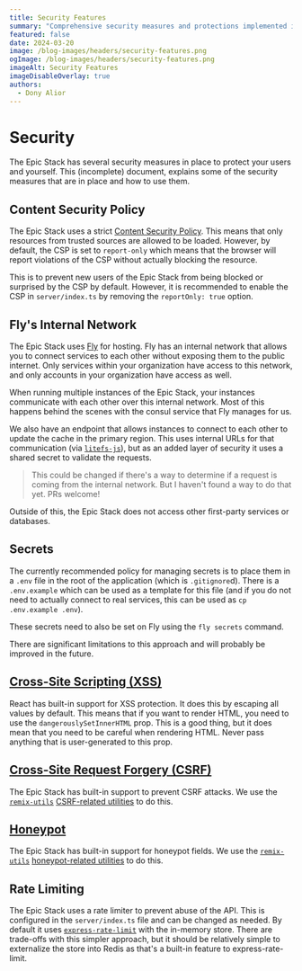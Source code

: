 ```yaml
---
title: Security Features
summary: "Comprehensive security measures and protections implemented in Epic Stack"
featured: false
date: 2024-03-20
image: /blog-images/headers/security-features.png
ogImage: /blog-images/headers/security-features.png
imageAlt: Security Features
imageDisableOverlay: true
authors:
  - Dony Alior
---
```


# Security

The Epic Stack has several security measures in place to protect your users and
yourself. This (incomplete) document, explains some of the security measures
that are in place and how to use them.

## Content Security Policy

The Epic Stack uses a strict
[Content Security Policy](https://developer.mozilla.org/en-US/docs/Web/HTTP/CSP).
This means that only resources from trusted sources are allowed to be loaded.
However, by default, the CSP is set to `report-only` which means that the
browser will report violations of the CSP without actually blocking the
resource.

This is to prevent new users of the Epic Stack from being blocked or surprised
by the CSP by default. However, it is recommended to enable the CSP in
`server/index.ts` by removing the `reportOnly: true` option.

## Fly's Internal Network

The Epic Stack uses [Fly](https://fly.io) for hosting. Fly has an internal
network that allows you to connect services to each other without exposing them
to the public internet. Only services within your organization have access to
this network, and only accounts in your organization have access as well.

When running multiple instances of the Epic Stack, your instances communicate
with each other over this internal network. Most of this happens behind the
scenes with the consul service that Fly manages for us.

We also have an endpoint that allows instances to connect to each other to
update the cache in the primary region. This uses internal URLs for that
communication (via [`litefs-js`](https://github.com/fly-apps/litefs-js)), but as
an added layer of security it uses a shared secret to validate the requests.

> This could be changed if there's a way to determine if a request is coming
> from the internal network. But I haven't found a way to do that yet. PRs
> welcome!

Outside of this, the Epic Stack does not access other first-party services or
databases.

## Secrets

The currently recommended policy for managing secrets is to place them in a
`.env` file in the root of the application (which is `.gitignore`d). There is a
`.env.example` which can be used as a template for this file (and if you do not
need to actually connect to real services, this can be used as
`cp .env.example .env`).

These secrets need to also be set on Fly using the `fly secrets` command.

There are significant limitations to this approach and will probably be improved
in the future.

## [Cross-Site Scripting (XSS)](https://developer.mozilla.org/en-US/docs/Glossary/Cross-site_scripting)

React has built-in support for XSS protection. It does this by escaping all
values by default. This means that if you want to render HTML, you need to use
the `dangerouslySetInnerHTML` prop. This is a good thing, but it does mean that
you need to be careful when rendering HTML. Never pass anything that is
user-generated to this prop.

## [Cross-Site Request Forgery (CSRF)](https://forms.epicweb.dev/07)

The Epic Stack has built-in support to prevent CSRF attacks. We use the
[`remix-utils`](https://github.com/sergiodxa/remix-utils)
[CSRF-related utilities](https://github.com/sergiodxa/remix-utils#csrf) to do
this.

## [Honeypot](https://forms.epicweb.dev/06)

The Epic Stack has built-in support for honeypot fields. We use the
[`remix-utils`](https://github.com/sergiodxa/remix-utils)
[honeypot-related utilities](https://github.com/sergiodxa/remix-utils#form-honeypot)
to do this.

## Rate Limiting

The Epic Stack uses a rate limiter to prevent abuse of the API. This is
configured in the `server/index.ts` file and can be changed as needed. By
default it uses [`express-rate-limit`](https://npm.im/express-rate-limit) with
the in-memory store. There are trade-offs with this simpler approach, but it
should be relatively simple to externalize the store into Redis as that's a
built-in feature to express-rate-limit.
